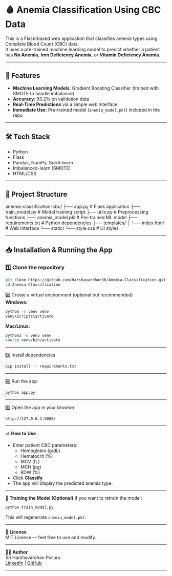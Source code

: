 # 🩸 Anemia Classification Using CBC Data

This is a Flask-based web application that classifies anemia types using Complete Blood Count (CBC) data.  
It uses a pre-trained machine learning model to predict whether a patient has **No Anemia**, **Iron Deficiency Anemia**, or **Vitamin Deficiency Anemia**.

---

## 🚀 Features
- **Machine Learning Models**: Gradient Boosting Classifier (trained with SMOTE to handle imbalance)
- **Accuracy**: 93.2% on validation data
- **Real-Time Predictions** via a simple web interface
- **Immediate Use**: Pre-trained model (`anemia_model.pkl`) included in the repo

---

## 🛠 Tech Stack
- Python
- Flask
- Pandas, NumPy, Scikit-learn
- Imbalanced-learn (SMOTE)
- HTML/CSS

---

## 📂 Project Structure
anemia-classification-cbc/
├── app.py # Flask application
├── train_model.py # Model training script
├── utils.py # Preprocessing functions
├── anemia_model.pkl # Pre-trained ML model
├── requirements.txt # Python dependencies
├── templates/
│ └── index.html # Web interface
└── static/
└── style.css # UI styles

---

## 📥 Installation & Running the App

### 1️⃣ Clone the repository
```bash
git clone https://github.com/Harshavardhan36/Anemia-Classification.git
cd Anemia-Classification
```

2️⃣ Create a virtual environment (optional but recommended)  
**Windows:**
```bash
python -m venv venv
venv\Scripts\activate
```

**Mac/Linux:**
```bash
python3 -m venv venv
source venv/bin/activate
```

---

3️⃣ Install dependencies
```bash
pip install -r requirements.txt
```

---

4️⃣ Run the app
```bash
python app.py
```

---

5️⃣ Open the app in your browser
```
http://127.0.0.1:5000/
```

---

📊 **How to Use**
- Enter patient CBC parameters:  
  - Hemoglobin (g/dL)  
  - Hematocrit (%)  
  - MCV (fL)  
  - MCH (pg)  
  - RDW (%)  
- Click **Classify**  
- The app will display the predicted anemia type.

---

🧪 **Training the Model (Optional)**
If you want to retrain the model:
```bash
python train_model.py
```
This will regenerate `anemia_model.pkl`.

---

📜 **License**  
MIT License — feel free to use and modify.

---

👨‍💻 **Author**  
Sri Harshavardhan Pulluru  
[LinkedIn](https://www.linkedin.com/in/harshavardhan3636/) | [GitHub](https://github.com/Harshavardhan36)

---
